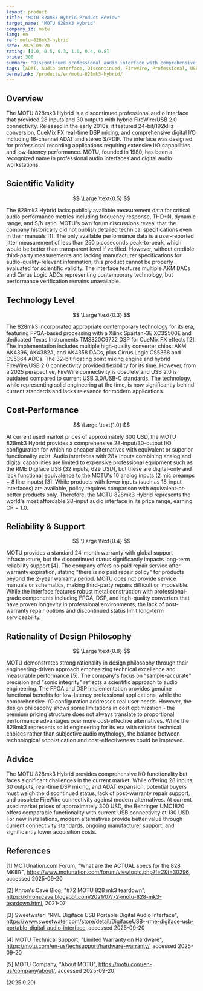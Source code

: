 ```yaml
---
layout: product
title: "MOTU 828mk3 Hybrid Product Review"
target_name: "MOTU 828mk3 Hybrid"
company_id: motu
lang: en
ref: motu-828mk3-hybrid
date: 2025-09-20
rating: [3.0, 0.5, 0.3, 1.0, 0.4, 0.8]
price: 300
summary: "Discontinued professional audio interface with comprehensive I/O capabilities but limited measurement transparency and obsolete connectivity options"
tags: [ADAT, Audio interface, Discontinued, FireWire, Professional, USB]
permalink: /products/en/motu-828mk3-hybrid/
---
```

## Overview

The MOTU 828mk3 Hybrid is a discontinued professional audio interface that provided 28 inputs and 30 outputs with hybrid FireWire/USB 2.0 connectivity. Released in the early 2010s, it featured 24-bit/192kHz conversion, CueMix FX real-time DSP mixing, and comprehensive digital I/O including 16-channel ADAT and stereo S/PDIF. The interface was designed for professional recording applications requiring extensive I/O capabilities and low-latency performance. MOTU, founded in 1980, has been a recognized name in professional audio interfaces and digital audio workstations.

## Scientific Validity

$$ \Large \text{0.5} $$

The 828mk3 Hybrid lacks publicly available measurement data for critical audio performance metrics including frequency response, THD+N, dynamic range, and S/N ratio. MOTU's own forum discussions reveal that the company historically did not publish detailed technical specifications even in their manuals [1]. The only available performance data is a user-reported jitter measurement of less than 250 picoseconds peak-to-peak, which would be better than transparent level if verified. However, without credible third-party measurements and lacking manufacturer specifications for audio-quality-relevant information, this product cannot be properly evaluated for scientific validity. The interface features multiple AKM DACs and Cirrus Logic ADCs representing contemporary technology, but performance verification remains unavailable.

## Technology Level

$$ \Large \text{0.3} $$

The 828mk3 incorporated appropriate contemporary technology for its era, featuring FPGA-based processing with a Xilinx Spartan-3E XC3S500E and dedicated Texas Instruments TMS320C6722 DSP for CueMix FX effects [2]. The implementation includes multiple high-quality converter chips: AKM AK4396, AK4382A, and AK4358 DACs, plus Cirrus Logic CS5368 and CS5364 ADCs. The 32-bit floating point mixing engine and hybrid FireWire/USB 2.0 connectivity provided flexibility for its time. However, from a 2025 perspective, FireWire connectivity is obsolete and USB 2.0 is outdated compared to current USB 3.0/USB-C standards. The technology, while representing solid engineering at the time, is now significantly behind current standards and lacks relevance for modern applications.

## Cost-Performance

$$ \Large \text{1.0} $$

At current used market prices of approximately 300 USD, the MOTU 828mk3 Hybrid provides a comprehensive 28-input/30-output I/O configuration for which no cheaper alternatives with equivalent or superior functionality exist. Audio interfaces with 28+ inputs combining analog and digital capabilities are limited to expensive professional equipment such as the RME Digiface USB (32 inputs, 629 USD), but these are digital-only and lack functional equivalence to the MOTU's 10 analog inputs (2 mic preamps + 8 line inputs) [3]. While products with fewer inputs (such as 18-input interfaces) are available, policy requires comparison with equivalent-or-better products only. Therefore, the MOTU 828mk3 Hybrid represents the world's most affordable 28-input audio interface in its price range, earning CP = 1.0.

## Reliability & Support

$$ \Large \text{0.4} $$

MOTU provides a standard 24-month warranty with global support infrastructure, but the discontinued status significantly impacts long-term reliability support [4]. The company offers no paid repair service after warranty expiration, stating "there is no paid repair policy" for products beyond the 2-year warranty period. MOTU does not provide service manuals or schematics, making third-party repairs difficult or impossible. While the interface features robust metal construction with professional-grade components including FPGA, DSP, and high-quality converters that have proven longevity in professional environments, the lack of post-warranty repair options and discontinued status limit long-term serviceability.

## Rationality of Design Philosophy

$$ \Large \text{0.8} $$

MOTU demonstrates strong rationality in design philosophy through their engineering-driven approach emphasizing technical excellence and measurable performance [5]. The company's focus on "sample-accurate" precision and "sonic integrity" reflects a scientific approach to audio engineering. The FPGA and DSP implementation provides genuine functional benefits for low-latency professional applications, while the comprehensive I/O configuration addresses real user needs. However, the design philosophy shows some limitations in cost optimization - the premium pricing structure does not always translate to proportional performance advantages over more cost-effective alternatives. While the 828mk3 represents solid engineering for its era with rational technical choices rather than subjective audio mythology, the balance between technological sophistication and cost-effectiveness could be improved.

## Advice

The MOTU 828mk3 Hybrid provides comprehensive I/O functionality but faces significant challenges in the current market. While offering 28 inputs, 30 outputs, real-time DSP mixing, and ADAT expansion, potential buyers must weigh the discontinued status, lack of post-warranty repair support, and obsolete FireWire connectivity against modern alternatives. At current used market prices of approximately 300 USD, the Behringer UMC1820 offers comparable functionality with current USB connectivity at 130 USD. For new installations, modern alternatives provide better value through current connectivity standards, ongoing manufacturer support, and significantly lower acquisition costs.

## References

[1] MOTUnation.com Forum, "What are the ACTUAL specs for the 828 MKIII?", https://www.motunation.com/forum/viewtopic.php?f=2&t=30296, accessed 2025-09-20

[2] Khron's Cave Blog, "#72 MOTU 828 mk3 teardown", https://khronscave.blogspot.com/2021/07/72-motu-828-mk3-teardown.html, 2021-07

[3] Sweetwater, "RME Digiface USB Portable Digital Audio Interface", https://www.sweetwater.com/store/detail/DigifaceUSB--rme-digiface-usb-portable-digital-audio-interface, accessed 2025-09-20

[4] MOTU Technical Support, "Limited Warranty on Hardware", https://motu.com/en-us/techsupport/hardware-warranty/, accessed 2025-09-20

[5] MOTU Company, "About MOTU", https://motu.com/en-us/company/about/, accessed 2025-09-20

(2025.9.20)